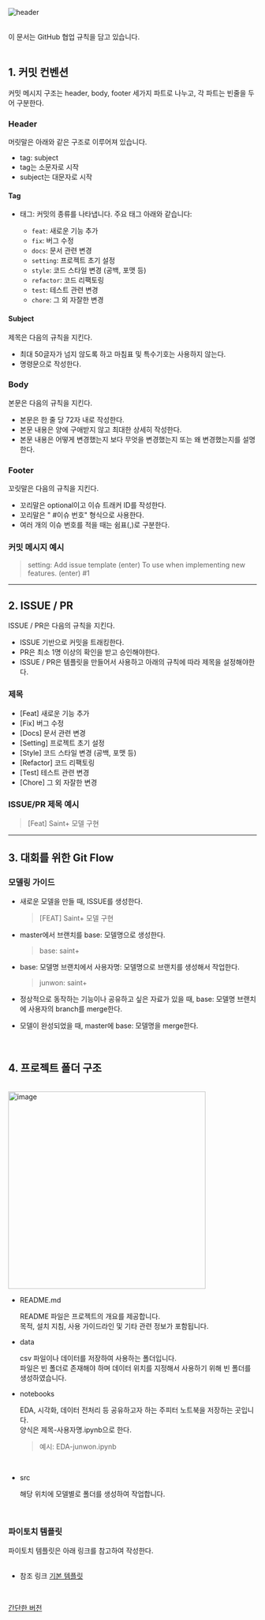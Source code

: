 ![header](https://capsule-render.vercel.app/api?type=rounded&color=0:81ed89,100:06c007&text=GitHub%20협업%20규칙e&height=150&fontSize=80&fontColor=d3ffd8)

<br>
이 문서는 GitHub 협업 규칙을 담고 있습니다.
<br><br>

## 1. 커밋 컨벤션
커밋 메시지 구조는 header, body, footer 세가지 파트로 나누고, 각 파트는 빈줄을 두어 구분한다.

### Header
머릿말은 아래와 같은 구조로 이루어져 있습니다.
- tag: subject
- tag는 소문자로 시작
- subject는 대문자로 시작

#### Tag
- 태그: 커밋의 종류를 나타냅니다. 주요 태그 아래와 같습니다:

  - `feat`: 새로운 기능 추가
  - `fix`: 버그 수정
  - `docs`: 문서 관련 변경
  - `setting`: 프로젝트 초기 설정
  - `style`: 코드 스타일 변경 (공백, 포맷 등)
  - `refactor`: 코드 리팩토링
  - `test`: 테스트 관련 변경
  - `chore`: 그 외 자잘한 변경

#### Subject
제목은 다음의 규칙을 지킨다.

- 최대 50글자가 넘지 않도록 하고 마침표 및 특수기호는 사용하지 않는다.
- 명령문으로 작성한다.

### Body
본문은 다음의 규칙을 지킨다.

- 본문은 한 줄 당 72자 내로 작성한다.
- 본문 내용은 양에 구애받지 않고 최대한 상세히 작성한다.
- 본문 내용은 어떻게 변경했는지 보다 무엇을 변경했는지 또는 왜 변경했는지를 설명한다.

### Footer
꼬릿말은 다음의 규칙을 지킨다.

- 꼬리말은 optional이고 이슈 트래커 ID를 작성한다.
- 꼬리말은 " #이슈 번호" 형식으로 사용한다.
- 여러 개의 이슈 번호를 적을 때는 쉼표(,)로 구분한다.

### 커밋 메시지 예시
>setting: Add issue template
> (enter)
>To use when implementing new features.
> (enter)
> #1
 
---

## 2. ISSUE / PR
ISSUE / PR은 다음의 규칙을 지킨다.
- ISSUE 기반으로 커밋을 트래킹한다.
- PR은 최소 1명 이상의 확인을 받고 승인해야한다.
- ISSUE / PR은 템플릿을 만들어서 사용하고 아래의 규칙에 따라 제목을 설정해야한다.

### 제목

  - [Feat] 새로운 기능 추가
  - [Fix] 버그 수정
  - [Docs] 문서 관련 변경
  - [Setting] 프로젝트 초기 설정
  - [Style] 코드 스타일 변경 (공백, 포맷 등)
  - [Refactor] 코드 리팩토링
  - [Test] 테스트 관련 변경
  - [Chore] 그 외 자잘한 변경

### ISSUE/PR 제목 예시
> [Feat] Saint+ 모델 구현 
---

## 3. 대회를 위한 Git Flow

### 모델링 가이드

- 새로운 모델을 만들 때, ISSUE를 생성한다. 
     >[FEAT] Saint+ 모델 구현
- master에서 브랜치를 base: 모델명으로 생성한다.
    >base: saint+
- base: 모델명 브랜치에서 사용자명: 모델명으로 브랜치를 생성해서 작업한다.
    >junwon: saint+
- 정상적으로 동작하는 기능이나 공유하고 싶은 자료가 있을 때, base: 모델명 브랜치에 사용자의 branch를 merge한다.

- 모델이 완성되었을 때, master에 base: 모델명을 merge한다.
<br>

## 4. 프로젝트 폴더 구조 
<br>
<img width="400" alt="image" src="https://github.com/boostcampaitech5/level2_movierecommendation-recsys-01/assets/69078499/ec79e214-73d7-4623-8ea5-edeb0949aa3b">
<br>

- README.md

    README 파일은 프로젝트의 개요를 제공합니다.
    <br>
    목적, 설치 지침, 사용 가이드라인 및 기타 관련 정보가 포함됩니다.

- data

    csv 파일이나 데이터를 저장하여 사용하는 폴더입니다.
    <br>
    파일은 빈 폴더로 존재해야 하며 데이터 위치를 지정해서 사용하기 위해 빈 폴더를 생성하였습니다.

- notebooks

    EDA, 시각화, 데이터 전처리 등 공유하고자 하는 주피터 노트북을 저장하는 곳입니다.
    <br>
    양식은 제목-사용자명.ipynb으로 한다.
    <br>
    >예시: EDA-junwon.ipynb
<br>

- src

    해당 위치에 모델별로 폴더를 생성하여 작업합니다.
<br>

### 파이토치 템플릿
파이토치 템플릿은 아래 링크를 참고하여 작성한다.
<br><br>

- 참조 링크
[기본 템플릿](https://github.com/victoresque/pytorch-template)
<br>

[간단한 버전](https://smha-61749.medium.com/pytorch-%EB%A8%B8%EC%8B%A0%EB%9F%AC%EB%8B%9D-%EB%94%A5%EB%9F%AC%EB%8B%9D-%ED%94%84%EB%A1%9C%EC%A0%9D%ED%8A%B8-%EC%84%A4%EA%B3%84%ED%95%98%EA%B3%A0-%ED%85%9C%ED%94%8C%EB%A6%BF-%EA%B5%AC%EC%84%B1%ED%95%98%EA%B8%B0-ccf222552e63)

<br>